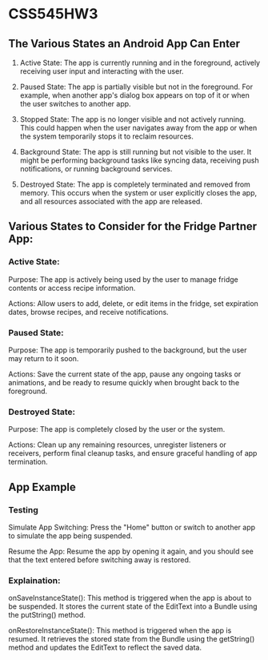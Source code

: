 # CSS545HW3
## The Various States an Android App Can Enter
1. Active State: The app is currently running and in the foreground, actively receiving user input and interacting with the user.

2. Paused State: The app is partially visible but not in the foreground. For example, when another app's dialog box appears on top of it or when the user switches to another app.

3. Stopped State: The app is no longer visible and not actively running. This could happen when the user navigates away from the app or when the system temporarily stops it to reclaim resources.

4. Background State: The app is still running but not visible to the user. It might be performing background tasks like syncing data, receiving push notifications, or running background services.

5. Destroyed State: The app is completely terminated and removed from memory. This occurs when the system or user explicitly closes the app, and all resources associated with the app are released.

## Various States to Consider for the Fridge Partner App:

### Active State:
Purpose: The app is actively being used by the user to manage fridge contents or access recipe information.

Actions: Allow users to add, delete, or edit items in the fridge, set expiration dates, browse recipes, and receive notifications.

### Paused State:
Purpose: The app is temporarily pushed to the background, but the user may return to it soon.

Actions: Save the current state of the app, pause any ongoing tasks or animations, and be ready to resume quickly when brought back to the foreground.

### Destroyed State:
Purpose: The app is completely closed by the user or the system.

Actions: Clean up any remaining resources, unregister listeners or receivers, perform final cleanup tasks, and ensure graceful handling of app termination.

## App Example 
### Testing
Simulate App Switching: Press the "Home" button or switch to another app to simulate the app being suspended.

Resume the App: Resume the app by opening it again, and you should see that the text entered before switching away is restored.

### Explaination:
onSaveInstanceState(): This method is triggered when the app is about to be suspended. It stores the current state of the EditText into a Bundle using the putString() method.

onRestoreInstanceState(): This method is triggered when the app is resumed. It retrieves the stored state from the Bundle using the getString() method and updates the EditText to reflect the saved data.
